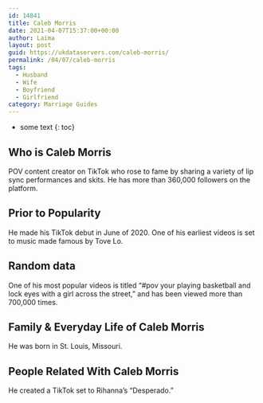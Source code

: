 ```yaml
---
id: 14841
title: Caleb Morris
date: 2021-04-07T15:37:00+00:00
author: Laima
layout: post
guid: https://ukdataservers.com/caleb-morris/
permalink: /04/07/caleb-morris
tags:
  - Husband
  - Wife
  - Boyfriend
  - Girlfriend
category: Marriage Guides
---
```


* some text
{: toc}


## Who is Caleb Morris
                  
                  
                  
POV content creator on TikTok who rose to fame by sharing a variety of lip sync performances and skits. He has more than 360,000 followers on the platform.
                  
              
            
              
            
                
                
                
## Prior to Popularity
                  
                  
                  
He made his TikTok debut in June of 2020. One of his earliest videos is set to music made famous by Tove Lo.
                  
              
            
              
            
                
                
                
## Random data
                  
                  
                  
One of his most popular videos is titled &#8220;#pov your playing basketball and lock eyes with a girl across the street,&#8221; and has been viewed more than 700,000 times. 
                  
              
            
              
            
                
                
                
## Family & Everyday Life of Caleb Morris
                  
                  
                  
He was born in St. Louis, Missouri. 
                  
              
            
              
            
                
                
                
## People Related With Caleb Morris
                  
                  
                  
He created a TikTok set to Rihanna&#8217;s &#8220;Desperado.&#8221; 
                  
              
            
              
            
                
              
            
              
              
            
            
              
            
          
          
          